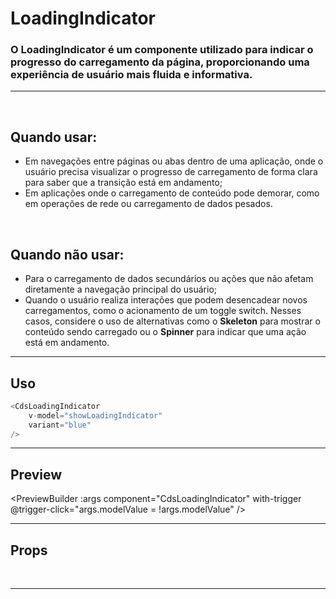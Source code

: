 # LoadingIndicator

### O LoadingIndicator é um componente utilizado para indicar o progresso do carregamento da página, proporcionando uma experiência de usuário mais fluida e informativa.
---
<br>

## Quando usar:
- Em navegações entre páginas ou abas dentro de uma aplicação, onde o usuário precisa visualizar o progresso de carregamento de forma clara para saber que a transição está em andamento;
- Em aplicações onde o carregamento de conteúdo pode demorar, como em operações de rede ou carregamento de dados pesados.

<br>

## Quando não usar:
- Para o carregamento de dados secundários ou ações que não afetam diretamente a navegação principal do usuário;
- Quando o usuário realiza interações que podem desencadear novos carregamentos, como o acionamento de um toggle switch. Nesses casos, considere o uso de alternativas como o **Skeleton** para mostrar o conteúdo sendo carregado ou o **Spinner** para indicar que uma ação está em andamento.

---

## Uso

```js
<CdsLoadingIndicator
	v-model="showLoadingIndicator"
	variant="blue"
/>
```

---

## Preview


<PreviewBuilder
	:args
	component="CdsLoadingIndicator"
	with-trigger
	@trigger-click="args.modelValue = !args.modelValue"
/>

---

## Props

<APITable
	name="CdsLoadingIndicator"
	section="props"
/>
<br>

---

<script setup>
import { ref } from 'vue';
import CdsLoadingIndicator from '@/components/LoadingIndicator.vue';

const args = ref({});
</script>

